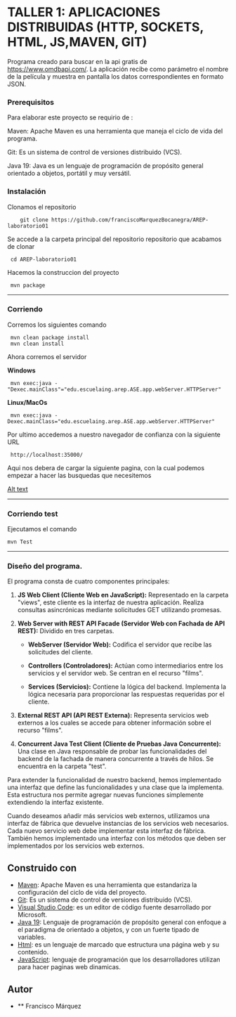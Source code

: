 # TALLER 1: APLICACIONES DISTRIBUIDAS (HTTP, SOCKETS, HTML, JS,MAVEN, GIT)


Programa creado para buscar en la api gratis de https://www.omdbapi.com/. La aplicación recibe como parámetro el nombre de la película y muestra en pantalla los datos correspondientes en formato JSON.


### Prerequisitos

Para elaborar este proyecto se requirio de : 


Maven: Apache Maven es una herramienta que maneja el ciclo de vida del programa.



Git: Es un sistema de control de versiones distribuido (VCS).



Java 19: Java es un lenguaje de programación de propósito general orientado a objetos, portátil y muy versátil.



### Instalación

Clonamos el repositorio

```
    git clone https://github.com/franciscoMarquezBocanegra/AREP-laboratorio01

```
Se accede a la carpeta principal del repositorio repositorio que acabamos de clonar

	 cd AREP-laboratorio01

Hacemos la construccion del proyecto

	 mvn package
---
### Corriendo
Corremos los siguientes comando
	
	 mvn clean package install
	 mvn clean install

Ahora corremos el servidor
	
**Windows**

	 mvn exec:java -"Dexec.mainClass"="edu.escuelaing.arep.ASE.app.webServer.HTTPServer"

**Linux/MacOs**

	 mvn exec:java -Dexec.mainClass="edu.escuelaing.arep.ASE.app.webServer.HTTPServer"

Por ultimo accedemos a nuestro navegador de confianza con la siguiente URL

	 http://localhost:35000/

Aqui nos debera de cargar la siguiente pagina, con la cual podemos empezar a hacer las busquedas que necesitemos

[Alt text](image-1.png)

---
### Corriendo test

Ejecutamos el comando

	mvn Test
	
---


### Diseño del programa.



El programa consta de cuatro componentes principales:

1. **JS Web Client (Cliente Web en JavaScript):** Representado en la carpeta "views", este cliente es la interfaz de nuestra aplicación. Realiza consultas asincrónicas mediante solicitudes GET utilizando promesas.

2. **Web Server with REST API Facade (Servidor Web con Fachada de API REST):** Dividido en tres carpetas.

   - **WebServer (Servidor Web):** Codifica el servidor que recibe las solicitudes del cliente.
   
   - **Controllers (Controladores):** Actúan como intermediarios entre los servicios y el servidor web. Se centran en el recurso "films".
   
   - **Services (Servicios):** Contiene la lógica del backend. Implementa la lógica necesaria para proporcionar las respuestas requeridas por el cliente.

3. **External REST API (API REST Externa):** Representa servicios web externos a los cuales se accede para obtener información sobre el recurso "films".

4. **Concurrent Java Test Client (Cliente de Pruebas Java Concurrente):** Una clase en Java responsable de probar las funcionalidades del backend de la fachada de manera concurrente a través de hilos. Se encuentra en la carpeta "test".




Para extender la funcionalidad de nuestro backend, hemos implementado una interfaz que define las funcionalidades y una clase que la implementa. Esta estructura nos permite agregar nuevas funciones simplemente extendiendo la interfaz existente.




Cuando deseamos añadir más servicios web externos, utilizamos una interfaz de fábrica que devuelve instancias de los servicios web necesarios. Cada nuevo servicio web debe implementar esta interfaz de fábrica. También hemos implementado una interfaz con los métodos que deben ser implementados por los servicios web externos.




## Construido con

* [Maven](https://maven.apache.org/): Apache Maven es una herramienta que estandariza la configuración del ciclo de vida del proyecto.
* [Git](https://rometools.github.io/rome/):  Es un sistema de control de versiones distribuido (VCS).
* [Visual Studio Code](https://code.visualstudio.com): es un editor de código fuente desarrollado por Microsoft.
* [Java 19](https://www.java.com/es/): Lenguaje de programación de propósito general con enfoque a el paradigma de orientado a objetos, y con un fuerte tipado de variables.
* [Html](https://developer.mozilla.org/es/docs/Learn/Getting_started_with_the_web/HTML_basics): es un lenguaje de marcado que estructura una página web y su contenido.
* [JavaScript](https://developer.mozilla.org/es/docs/Learn/JavaScript/First_steps/What_is_JavaScript): lenguaje de programación que los desarrolladores utilizan para hacer paginas web dinamicas.


## Autor
* ** Francisco Márquez


